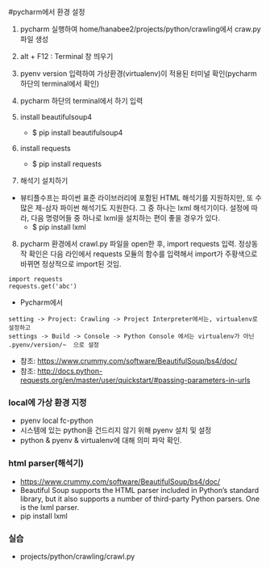 #pycharm에서 환경 설정
1. pycharm 실행하여 home/hanabee2/projects/python/crawling에서 craw.py 파일 생성

2. alt + F12 : Terminal 창 띄우기
3. pyenv version 입력하여 가상환경(virtualenv)이 적용된 터미널 확인(pycharm 하단의 terminal에서 확인)
4. pycharm 하단의 terminal에서 하기 입력

5. install beautifulsoup4
	- $ pip install beautifulsoup4
6. install requests
	- $ pip install requests
7. 해석기 설치하기
- 뷰티플수프는 파이썬 표준 라이브러리에 포함된 HTML 해석기를 지원하지만, 또 수 많은 제-삼자 파이썬 해석기도 지원한다.
그 중 하나는 lxml 해석기이다. 설정에 따라, 다음 명령어들 중 하나로 lxml을 설치하는 편이 좋을 경우가 있다. 
	- $ pip install lxml
8. pycharm 환경에서 crawl.py 파일을 open한 후, import requests 입력.
정상동작 확인은 다음 라인에서 requests 모듈의 함수를 입력해서
import가 주황색으로 바뀌면 정상적으로 import된 것임.

```pycharm
import requests
requests.get('abc')
```
- Pycharm에서
```
setting -> Project: Crawling -> Project Interpreter에서는, virtualenv로 설정하고
settings -> Build -> Console -> Python Console 에서는 virtualenv가 아닌 .pyenv/version/~  으로 설정
```
- 참조: <https://www.crummy.com/software/BeautifulSoup/bs4/doc/>
- 참조: <http://docs.python-requests.org/en/master/user/quickstart/#passing-parameters-in-urls>

### local에 가상 환경 지정
- pyenv local fc-python
- 시스템에 있는 python을 건드리지 않기 위해 pyenv 설치 및 설정
- python & pyenv & virtualenv에 대해 의미 파악 확인.

### html parser(해석기)
- <https://www.crummy.com/software/BeautifulSoup/bs4/doc/>
- Beautiful Soup supports the HTML parser included in Python’s standard library, but it also supports a number of third-party Python parsers. One is the lxml parser.
- pip install lxml

### 실습
- projects/python/crawling/crawl.py